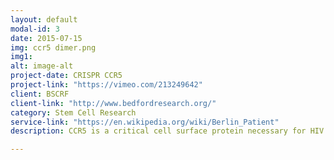 ```yaml
---
layout: default
modal-id: 3
date: 2015-07-15
img: ccr5 dimer.png
img1:
alt: image-alt
project-date: CRISPR CCR5
project-link: "https://vimeo.com/213249642"
client: BSCRF
client-link: "http://www.bedfordresearch.org/"
category: Stem Cell Research
service-link: "https://en.wikipedia.org/wiki/Berlin_Patient"
description: CCR5 is a critical cell surface protein necessary for HIV to enter a cell. The "Berlin patient" showed complete HIV remission after he was treated with a bone marrow transplant to treat cancer winch including inactive CCR5 from a doner. In an effort to create a therapeutic stem cell CCR5 inactivated library, CRISPR genome editing was used to disable CCR5 and insert a fluorescent protein at mutation site to compare the mechanisms and signal transduction pathways of virus in murine and human models.

---
```

